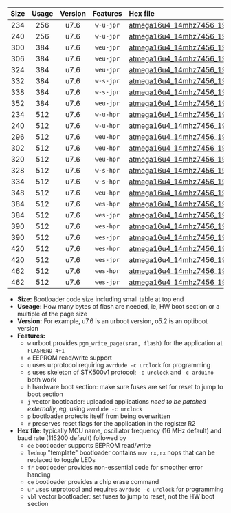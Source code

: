 |Size|Usage|Version|Features|Hex file|
|:-:|:-:|:-:|:-:|:--|
|234|256|u7.6|`w-u-jpr`|[atmega16u4_14mhz7456_19200bps_ur_vbl.hex](https://raw.githubusercontent.com/stefanrueger/urboot/main/atmega16u4_14mhz7456_19200bps_ur_vbl.hex)|
|240|256|u7.6|`w-u-jpr`|[atmega16u4_14mhz7456_19200bps_lednop_ur_vbl.hex](https://raw.githubusercontent.com/stefanrueger/urboot/main/atmega16u4_14mhz7456_19200bps_lednop_ur_vbl.hex)|
|300|384|u7.6|`weu-jpr`|[atmega16u4_14mhz7456_19200bps_ee_ur_vbl.hex](https://raw.githubusercontent.com/stefanrueger/urboot/main/atmega16u4_14mhz7456_19200bps_ee_ur_vbl.hex)|
|306|384|u7.6|`weu-jpr`|[atmega16u4_14mhz7456_19200bps_ee_lednop_ur_vbl.hex](https://raw.githubusercontent.com/stefanrueger/urboot/main/atmega16u4_14mhz7456_19200bps_ee_lednop_ur_vbl.hex)|
|324|384|u7.6|`weu-jpr`|[atmega16u4_14mhz7456_19200bps_ee_lednop_fr_ur_vbl.hex](https://raw.githubusercontent.com/stefanrueger/urboot/main/atmega16u4_14mhz7456_19200bps_ee_lednop_fr_ur_vbl.hex)|
|332|384|u7.6|`w-s-jpr`|[atmega16u4_14mhz7456_19200bps_vbl.hex](https://raw.githubusercontent.com/stefanrueger/urboot/main/atmega16u4_14mhz7456_19200bps_vbl.hex)|
|338|384|u7.6|`w-s-jpr`|[atmega16u4_14mhz7456_19200bps_lednop_vbl.hex](https://raw.githubusercontent.com/stefanrueger/urboot/main/atmega16u4_14mhz7456_19200bps_lednop_vbl.hex)|
|352|384|u7.6|`weu-jpr`|[atmega16u4_14mhz7456_19200bps_ee_lednop_fr_ce_ur_vbl.hex](https://raw.githubusercontent.com/stefanrueger/urboot/main/atmega16u4_14mhz7456_19200bps_ee_lednop_fr_ce_ur_vbl.hex)|
|234|512|u7.6|`w-u-hpr`|[atmega16u4_14mhz7456_19200bps_ur.hex](https://raw.githubusercontent.com/stefanrueger/urboot/main/atmega16u4_14mhz7456_19200bps_ur.hex)|
|240|512|u7.6|`w-u-hpr`|[atmega16u4_14mhz7456_19200bps_lednop_ur.hex](https://raw.githubusercontent.com/stefanrueger/urboot/main/atmega16u4_14mhz7456_19200bps_lednop_ur.hex)|
|296|512|u7.6|`weu-hpr`|[atmega16u4_14mhz7456_19200bps_ee_ur.hex](https://raw.githubusercontent.com/stefanrueger/urboot/main/atmega16u4_14mhz7456_19200bps_ee_ur.hex)|
|302|512|u7.6|`weu-hpr`|[atmega16u4_14mhz7456_19200bps_ee_lednop_ur.hex](https://raw.githubusercontent.com/stefanrueger/urboot/main/atmega16u4_14mhz7456_19200bps_ee_lednop_ur.hex)|
|320|512|u7.6|`weu-hpr`|[atmega16u4_14mhz7456_19200bps_ee_lednop_fr_ur.hex](https://raw.githubusercontent.com/stefanrueger/urboot/main/atmega16u4_14mhz7456_19200bps_ee_lednop_fr_ur.hex)|
|328|512|u7.6|`w-s-hpr`|[atmega16u4_14mhz7456_19200bps.hex](https://raw.githubusercontent.com/stefanrueger/urboot/main/atmega16u4_14mhz7456_19200bps.hex)|
|334|512|u7.6|`w-s-hpr`|[atmega16u4_14mhz7456_19200bps_lednop.hex](https://raw.githubusercontent.com/stefanrueger/urboot/main/atmega16u4_14mhz7456_19200bps_lednop.hex)|
|348|512|u7.6|`weu-hpr`|[atmega16u4_14mhz7456_19200bps_ee_lednop_fr_ce_ur.hex](https://raw.githubusercontent.com/stefanrueger/urboot/main/atmega16u4_14mhz7456_19200bps_ee_lednop_fr_ce_ur.hex)|
|384|512|u7.6|`wes-hpr`|[atmega16u4_14mhz7456_19200bps_ee.hex](https://raw.githubusercontent.com/stefanrueger/urboot/main/atmega16u4_14mhz7456_19200bps_ee.hex)|
|384|512|u7.6|`wes-jpr`|[atmega16u4_14mhz7456_19200bps_ee_vbl.hex](https://raw.githubusercontent.com/stefanrueger/urboot/main/atmega16u4_14mhz7456_19200bps_ee_vbl.hex)|
|390|512|u7.6|`wes-hpr`|[atmega16u4_14mhz7456_19200bps_ee_lednop.hex](https://raw.githubusercontent.com/stefanrueger/urboot/main/atmega16u4_14mhz7456_19200bps_ee_lednop.hex)|
|390|512|u7.6|`wes-jpr`|[atmega16u4_14mhz7456_19200bps_ee_lednop_vbl.hex](https://raw.githubusercontent.com/stefanrueger/urboot/main/atmega16u4_14mhz7456_19200bps_ee_lednop_vbl.hex)|
|420|512|u7.6|`wes-hpr`|[atmega16u4_14mhz7456_19200bps_ee_lednop_fr.hex](https://raw.githubusercontent.com/stefanrueger/urboot/main/atmega16u4_14mhz7456_19200bps_ee_lednop_fr.hex)|
|420|512|u7.6|`wes-jpr`|[atmega16u4_14mhz7456_19200bps_ee_lednop_fr_vbl.hex](https://raw.githubusercontent.com/stefanrueger/urboot/main/atmega16u4_14mhz7456_19200bps_ee_lednop_fr_vbl.hex)|
|462|512|u7.6|`wes-hpr`|[atmega16u4_14mhz7456_19200bps_ee_lednop_fr_ce.hex](https://raw.githubusercontent.com/stefanrueger/urboot/main/atmega16u4_14mhz7456_19200bps_ee_lednop_fr_ce.hex)|
|462|512|u7.6|`wes-jpr`|[atmega16u4_14mhz7456_19200bps_ee_lednop_fr_ce_vbl.hex](https://raw.githubusercontent.com/stefanrueger/urboot/main/atmega16u4_14mhz7456_19200bps_ee_lednop_fr_ce_vbl.hex)|

- **Size:** Bootloader code size including small table at top end
- **Useage:** How many bytes of flash are needed, ie, HW boot section or a multiple of the page size
- **Version:** For example, u7.6 is an urboot version, o5.2 is an optiboot version
- **Features:**
  + `w` urboot provides `pgm_write_page(sram, flash)` for the application at `FLASHEND-4+1`
  + `e` EEPROM read/write support
  + `u` uses urprotocol requiring `avrdude -c urclock` for programming
  + `s` uses skeleton of STK500v1 protocol; `-c urclock` and `-c arduino` both work
  + `h` hardware boot section: make sure fuses are set for reset to jump to boot section
  + `j` vector bootloader: uploaded applications *need to be patched externally*, eg, using `avrdude -c urclock`
  + `p` bootloader protects itself from being overwritten
  + `r` preserves reset flags for the application in the register R2
- **Hex file:** typically MCU name, oscillator frequency (16 MHz default) and baud rate (115200 default) followed by
  + `ee` bootloader supports EEPROM read/write
  + `lednop` "template" bootloader contains `mov rx,rx` nops that can be replaced to toggle LEDs
  + `fr` bootloader provides non-essential code for smoother error handing
  + `ce` bootloader provides a chip erase command
  + `ur` uses urprotocol and requires `avrdude -c urclock` for programming
  + `vbl` vector bootloader: set fuses to jump to reset, not the HW boot section

